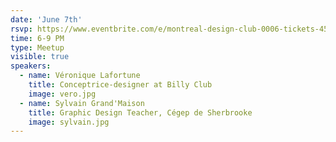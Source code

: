 ```yaml
---
date: 'June 7th'
rsvp: https://www.eventbrite.com/e/montreal-design-club-0006-tickets-45778784577
time: 6-9 PM
type: Meetup
visible: true
speakers:
  - name: Véronique Lafortune
    title: Conceptrice-designer at Billy Club
    image: vero.jpg
  - name: Sylvain Grand'Maison
    title: Graphic Design Teacher, Cégep de Sherbrooke
    image: sylvain.jpg
---
```

